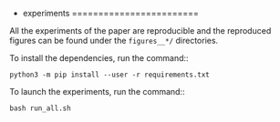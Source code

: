  -  experiments
========================

All the experiments of the paper are reproducible and the reproduced figures can be found under the ```figures__*/``` directories.

To install the dependencies, run the command::

    python3 -m pip install --user -r requirements.txt

To launch the experiments, run the command::

    bash run_all.sh
